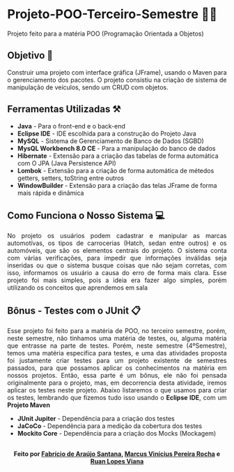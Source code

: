 # Projeto-POO-Terceiro-Semestre 🧑‍💻
Projeto feito para a matéria POO (Programação Orientada a Objetos)

## Objetivo 🎯
<p align="justify">Construir uma projeto com interface gráfica (JFrame), usando o Maven para o gerenciamento dos pacotes. O projeto consistiu na criação de sistema de manipulação de veículos, sendo um CRUD com objetos.</p>

## Ferramentas Utilizadas ⚒️
- <Strong>Java</Strong> - Para o front-end e o back-end
- <Strong>Eclipse IDE</Strong> - IDE escolhida para a construção do Projeto Java
- <Strong>MySQL</Strong> - Sistema de Gerenciamento de Banco de Dados (SGBD)
- <Strong>MysQL Workbench 8.0 CE</Strong> - Para a manipulação do banco de dados
- <Strong>Hibernate</Strong> - Extensão para a criação das tabelas de forma automática com O JPA (Java Persistence API)
- <Strong>Lombok</Strong> - Extensão para a criação de forma automática de métedos getters, setters, toString entre outros
- <Strong>WindowBuilder</Strong> - Extensão para a criação das telas JFrame de forma mais rápida e dinâmica
  
## Como Funciona o Nosso Sistema 💻
<p align="justify">No projeto os usuários podem cadastrar e manipular as marcas automotívas, os tipos de carrocerias (Hatch, sedan entre outros) e os automóveis, que são os elementos centrais do projeto. O sistema conta com várias verificações, para impedir que informações inválidas seja inseridas ou que o sistema busque coisas que não sejam corretas, com isso, informamos os usuário a causa do erro de forma mais clara. Esse projeto foi mais simples, pois a ideia era fazer algo simples, porém utilizando os conceitos que aprendemos em sala</p>

## Bônus - Testes com o JUnit 📋
<p align="justify">Esse projeto foi feito para a matéria de POO, no terceiro semestre, porém, neste semestre, não tinhamos uma matéria de testes, ou, alguma matéria que entrasse na parte de testes. Porém, neste semestre (4ºSemestre), temos uma matéria especifica para testes, e uma das atividades proposta foi justamente criar testes para um projeto existente de semestres passados, para que possamos aplicar os conhecimentos na matéria em nossos projetos. Então, essa parte é um bônus, ele não foi pensada originalmente para o projeto, mas, em decorrencia desta atividade, iremos aplicar os testes neste projeto. Abaixo listaremos o que usamos para criar os testes, lembrando que fizemos tudo isso usando o <b>Eclipse IDE</b>, com um <b>Projeto Maven</b></p>

- <Strong>JUnit Jupiter</Strong> - Dependência para a criação dos testes
- <Strong>JaCoCo</Strong> - Dependência para a medição da cobertura dos testes  
- <Strong>Mockito Core</Strong> - Dependência para a criação dos Mocks (Mockagem)

##
<h4 align="center">Feito por <a tex href="https://github.com/Fabriciobr5975"> Fabrício de Araújo Santana</a>, <a href="https://github.com/MarcusVPRocha">Marcus Vinícius Pereira Rocha</a> e <a href="https://github.com/Ruanlv"> Ruan Lopes Viana</a></h4>

